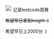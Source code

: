 

[<img src="https://assets.leetcode.cn/aliyun-lc-upload/users/tahum/avatar_1654862776.png?x-oss-process=image%2Fformat%2Cwebp" width="20px" />](https://leetcode.cn/u/tahum/) 记录leetcode周赛

~~希望早日拿到knight :)~~

希望早日上2000分 :)

